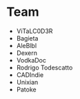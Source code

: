 # Team

- ViTaLC0D3R
- Bagieta
- AleBlbl
- Dexern
- VodkaDoc
- Rodrigo Todescatto
- CADIndie
- Unixian
- Patoke
